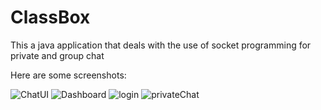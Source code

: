 # ClassBox
 This a java application that deals with the use of socket programming for private and group chat
 
 Here are some screenshots:
 
![ChatUI](https://github.com/cappat-cmyk/ClassBox/assets/76167342/2de2771a-6751-453b-850d-f5d6d60978f7)
![Dashboard](https://github.com/cappat-cmyk/ClassBox/assets/76167342/0fe80617-8a23-4f50-8590-16ae8647f4d3)
![login](https://github.com/cappat-cmyk/ClassBox/assets/76167342/fcb1ee59-b958-417f-9aa8-0fe685f7da5c)
![privateChat](https://github.com/cappat-cmyk/ClassBox/assets/76167342/5dd25ee3-01b1-48d7-8fd6-12eeb52230bb)
